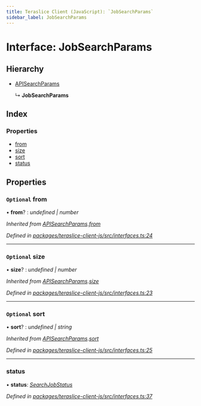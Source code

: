 ```yaml
---
title: Teraslice Client (JavaScript): `JobSearchParams`
sidebar_label: JobSearchParams
---
```


# Interface: JobSearchParams

## Hierarchy

* [APISearchParams](apisearchparams.md)

  ↳ **JobSearchParams**

## Index

### Properties

* [from](jobsearchparams.md#optional-from)
* [size](jobsearchparams.md#optional-size)
* [sort](jobsearchparams.md#optional-sort)
* [status](jobsearchparams.md#status)

## Properties

### `Optional` from

• **from**? : *undefined | number*

*Inherited from [APISearchParams](apisearchparams.md).[from](apisearchparams.md#optional-from)*

*Defined in [packages/teraslice-client-js/src/interfaces.ts:24](https://github.com/terascope/teraslice/blob/f95bb5556/packages/teraslice-client-js/src/interfaces.ts#L24)*

___

### `Optional` size

• **size**? : *undefined | number*

*Inherited from [APISearchParams](apisearchparams.md).[size](apisearchparams.md#optional-size)*

*Defined in [packages/teraslice-client-js/src/interfaces.ts:23](https://github.com/terascope/teraslice/blob/f95bb5556/packages/teraslice-client-js/src/interfaces.ts#L23)*

___

### `Optional` sort

• **sort**? : *undefined | string*

*Inherited from [APISearchParams](apisearchparams.md).[sort](apisearchparams.md#optional-sort)*

*Defined in [packages/teraslice-client-js/src/interfaces.ts:25](https://github.com/terascope/teraslice/blob/f95bb5556/packages/teraslice-client-js/src/interfaces.ts#L25)*

___

###  status

• **status**: *[SearchJobStatus](../overview.md#searchjobstatus)*

*Defined in [packages/teraslice-client-js/src/interfaces.ts:37](https://github.com/terascope/teraslice/blob/f95bb5556/packages/teraslice-client-js/src/interfaces.ts#L37)*
